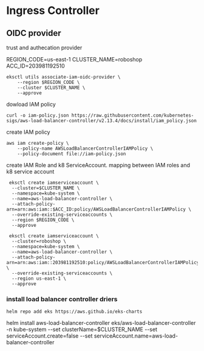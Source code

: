 # Ingress Controller
## OIDC provider
trust and authecation provider

REGION_CODE=us-east-1
CLUSTER_NAME=roboshop
ACC_ID=203981192510
``` 
eksctl utils associate-iam-oidc-provider \
    --region $REGION_CODE \
    --cluster $CLUSTER_NAME \
    --approve
```
dowload IAM policy 

```
curl -o iam-policy.json https://raw.githubusercontent.com/kubernetes-sigs/aws-load-balancer-controller/v2.13.4/docs/install/iam_policy.json
``` 
create IAM policy
``` 
aws iam create-policy \
    --policy-name AWSLoadBalancerControllerIAMPolicy \
    --policy-document file://iam-policy.json
``` 
create IAM Role and k8 ServiceAccount. mapping between IAM roles and k8 service account

```
 eksctl create iamserviceaccount \
  --cluster=$CLUSTER_NAME \
  --namespace=kube-system \
  --name=aws-load-balancer-controller \
  --attach-policy-arn=arn:aws:iam::$ACC_ID:policy/AWSLoadBalancerControllerIAMPolicy \
  --override-existing-serviceaccounts \
  --region $REGION_CODE \
  --approve

 eksctl create iamserviceaccount \
  --cluster=roboshop \
  --namespace=kube-system \
  --name=aws-load-balancer-controller \
  --attach-policy-arn=arn:aws:iam::203981192510:policy/AWSLoadBalancerControllerIAMPolicy \
  --override-existing-serviceaccounts \
  --region us-east-1 \
  --approve
```
### install load balancer controller driers
```
helm repo add eks https://aws.github.io/eks-charts
```
helm install aws-load-balancer-controller eks/aws-load-balancer-controller -n kube-system --set clusterName=$CLUSTER_NAME --set serviceAccount.create=false --set serviceAccount.name=aws-load-balancer-controller